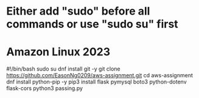 # Either add "sudo" before all commands or use "sudo su" first
# Amazon Linux 2023

#!/bin/bash
sudo su
dnf install git -y
git clone https://github.com/EasonNg0209/aws-assignment.git
cd aws-assignment
dnf install python-pip -y
pip3 install flask pymysql boto3 python-dotenv flask-cors
python3 passing.py
